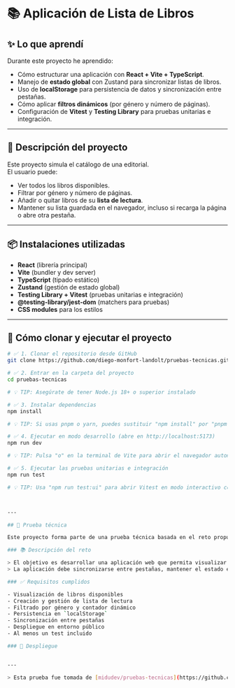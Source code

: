 # 📚 Aplicación de Lista de Libros

## ✨ Lo que aprendí
Durante este proyecto he aprendido:
- Cómo estructurar una aplicación con **React + Vite + TypeScript**.
- Manejo de **estado global** con Zustand para sincronizar listas de libros.
- Uso de **localStorage** para persistencia de datos y sincronización entre pestañas.
- Cómo aplicar **filtros dinámicos** (por género y número de páginas).
- Configuración de **Vitest** y **Testing Library** para pruebas unitarias e integración.

---

## 📝 Descripción del proyecto
Este proyecto simula el catálogo de una editorial.  
El usuario puede:
- Ver todos los libros disponibles.
- Filtrar por género y número de páginas.
- Añadir o quitar libros de su **lista de lectura**.
- Mantener su lista guardada en el navegador, incluso si recarga la página o abre otra pestaña.

---

## 📦 Instalaciones utilizadas

- **React** (librería principal)
- **Vite** (bundler y dev server)
- **TypeScript** (tipado estático)
- **Zustand** (gestión de estado global)
- **Testing Library + Vitest** (pruebas unitarias e integración)
- **@testing-library/jest-dom** (matchers para pruebas)
- **CSS modules** para los estilos

---

## 🚀 Cómo clonar y ejecutar el proyecto

```bash
# ✅ 1. Clonar el repositorio desde GitHub
git clone https://github.com/diego-monfort-landolt/pruebas-tecnicas.git

# ✅ 2. Entrar en la carpeta del proyecto
cd pruebas-tecnicas

# 💡 TIP: Asegúrate de tener Node.js 18+ o superior instalado

# ✅ 3. Instalar dependencias
npm install

# 💡 TIP: Si usas pnpm o yarn, puedes sustituir "npm install" por "pnpm install" o "yarn install"

# ✅ 4. Ejecutar en modo desarrollo (abre en http://localhost:5173)
npm run dev

# 💡 TIP: Pulsa "o" en la terminal de Vite para abrir el navegador automáticamente

# ✅ 5. Ejecutar las pruebas unitarias e integración
npm run test

# 💡 TIP: Usa "npm run test:ui" para abrir Vitest en modo interactivo con recarga en caliente



---

## 🧪 Prueba técnica

Este proyecto forma parte de una prueba técnica basada en el reto propuesto por [midudev](https://github.com/midudev/pruebas-tecnicas/tree/main/pruebas/01-reading-list).

### 📚 Descripción del reto

> El objetivo es desarrollar una aplicación web que permita visualizar un catálogo de libros, filtrarlos por género y añadirlos a una lista de lectura persistente.  
> La aplicación debe sincronizarse entre pestañas, mantener el estado en `localStorage`, y estar desplegada públicamente.

### ✅ Requisitos cumplidos

- Visualización de libros disponibles
- Creación y gestión de lista de lectura
- Filtrado por género y contador dinámico
- Persistencia en `localStorage`
- Sincronización entre pestañas
- Despliegue en entorno público
- Al menos un test incluido

### 🚀 Despliegue


---

> Esta prueba fue tomada de [midudev/pruebas-tecnicas](https://github.com/midudev/pruebas-tecnicas/tree/main/pruebas/01-reading-list).


